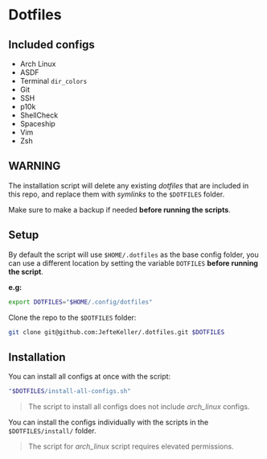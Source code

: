 # Dotfiles

## Included configs

- Arch Linux
- ASDF
- Terminal `dir_colors`
- Git
- SSH
- p10k
- ShellCheck
- Spaceship
- Vim
- Zsh

## WARNING

The installation script will delete any existing *dotfiles* that are included in this repo, and replace them with *symlinks* to the `$DOTFILES` folder.

Make sure to make a backup if needed **before running the scripts**.

## Setup

By default the script will use `$HOME/.dotfiles` as the base config folder, you can use a different location by setting the variable `DOTFILES` **before running the script**.

**e.g:**

``` sh
export DOTFILES="$HOME/.config/dotfiles"
```

Clone the repo to the `$DOTFILES` folder:

``` sh
git clone git@github.com:JefteKeller/.dotfiles.git $DOTFILES
```

## Installation

You can install all configs at once with the script:

``` sh
"$DOTFILES/install-all-configs.sh"
```

> The script to install all configs does not include *arch_linux* configs.

You can install the configs individually with the scripts in the `$DOTFILES/install/` folder.

>
> The script for *arch_linux* script requires elevated permissions.
>
